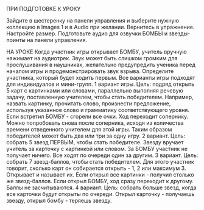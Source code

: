 ПРИ ПОДГОТОВКЕ К УРОКУ

Зайдите в шестеренку на панели управления и выберите нужную коллекцию в Images 1 и в Audio при желании. Вернитесь в упражнение. 
Настройте размер. Подготовьте аудио для озвучки БОМБЫ и звезды-поинты на панели управления. 

НА УРОКЕ
Когда участник игры открывает БОМБУ, учитель вручную нажимает на аудиотрек. Звук может быть слишком громким для прослушивания в наушниках, 
желательно предупредить ученика перед началом игры и продемонстрировать звук взрыва. Определите участника, который будет ходить первым. 
Все варианты игры подходят для индивидуалов и мини-групп.
1 вариант игры.
Цель: подряд открыть 5 карт с картинками или словами, параллельно выполняя речевую задачу, поставленную учителем, чтобы стать победителем. 
Например, назвать картинку, прочитать слово, произнести предложение, используя указанное слово и грамматику соответствующего уровня. 
Если встретил БОМБУ - сгорели все очки. Ход переходит сопернику. Можно попробовать снова после соперника, 
исходя из количества времени отведенного учителем для этой игры. Таким образом победителей может быть два или три за одну игру. 
2 вариант.
Цель: собрать 5 звезд ПЕРВЫМ, чтобы стать победителе. Звезду вручает учитель за карточку с картинкой или словом. 
За БОМБУ участник не получает ничего. Все ходят по очереди один за другим. 
3 вариант. 
Цель: собрать 7 звезд-баллов, чтобы стать победителем. Для этого участник говорит, сколько карт он собирается открыть - 1, 2 или максимум 3. Открывает и называет их. Если открыл все картинки - получил столько же звезд-баллов. Если открыл БОМБУ, ход сразу переходит к другому. Баллы не засчитываются. 
4 вариант.
Цель: собрать больше звезд, когда все карточки будут открыты по очереди. 
Открыл карточку - получаешь звезду, открыл бомбу - теряешь звезду.
